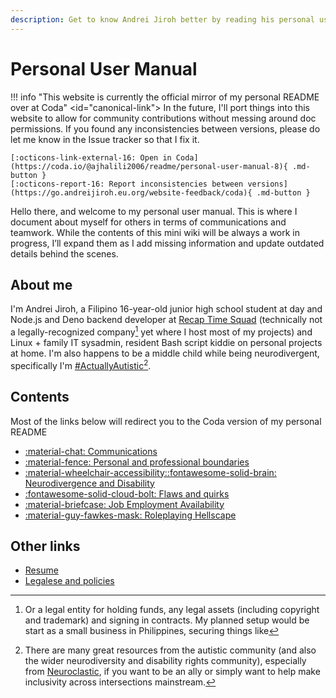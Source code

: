 ```yaml
---
description: Get to know Andrei Jiroh better by reading his personal user manual.
---
```

# Personal User Manual

!!! info "This website is currently the official mirror of my personal README over at Coda"
    <id="canonical-link">
    In the future, I'll port things into this website to allow for community contributions without
    messing around doc permissions. If you found any inconsistencies between versions, please do let me know in the Issue tracker so that I fix it.

    [:octicons-link-external-16: Open in Coda](https://coda.io/@ajhalili2006/readme/personal-user-manual-8){ .md-button }
    [:octicons-report-16: Report inconsistencies between versions](https://go.andreijiroh.eu.org/website-feedback/coda){ .md-button }

Hello there, and welcome to my personal user manual. This is where I document about myself for others in terms
of communications and teamwork. While the contents of this mini wiki will be always a work in progress, I’ll expand
them as I add missing information and update outdated details behind the scenes.

## About me

I'm Andrei Jiroh, a Filipino 16-year-old junior high school student at day and Node.js and Deno backend developer at [Recap Time Squad](https://recaptime.eu.org) (technically not a legally-recognized company[^1] yet where I host most of my projects) and Linux + family IT sysadmin, resident Bash script kiddie on personal projects at home. I'm also happens to be a middle child while being neurodivergent, specifically I'm [#ActuallyAutistic](https://autism-advocacy.fandom.com/wiki/ActuallyAutistic)[^2].

## Contents

Most of the links below will redirect you to the Coda version of my personal README

* [:material-chat: Communications](./communications.md)
* [:material-fence: Personal and professional boundaries](./boundaries.md)
* [:material-wheelchair-accessibility::fontawesome-solid-brain: Neurodivergence and Disability](./neurodivergence-and-disability.md)
* [:fontawesome-solid-cloud-bolt: Flaws and quirks](./flaws-and-quirks.md)
* [:material-briefcase: Job Employment Availability](./job-employment-availability.md)
* [:material-guy-fawkes-mask: Roleplaying Hellscape](./roleplaying-hellscape.md)

## Other links

* [Resume](./resume.md)
* [Legalese and policies](https://coda.io/@ajhalili2006/readme/legalese-and-policies-5)

[^1]: Or a legal entity for holding funds, any legal assets (including copyright and trademark) and signing in contracts.
My planned setup would be start as a small business in Philippines, securing things like
[^2]: There are many great resources from the autistic community (and also the wider neurodiversity and disability rights community), especially from [Neuroclastic](https://neuroclastic.com/autism-101-resources-from-the-autistic-community/), if you want to be an ally or simply want to help make inclusivity across intersections mainstream.

